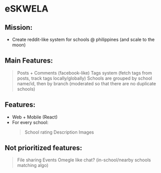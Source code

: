 # eSKWELA

## Mission:
- Create reddit-like system for schools @ philippines (and scale to the moon)

## Main Features:
  > Posts + Comments (facebook-like)
  > Tags system (fetch tags from posts, track tags locally/globally)
  > Schools are grouped by school name/id, then by branch (moderated so
    that there are no duplicate schools)

## Features:
- Web + Mobile (React)
- For every school:
  > School rating
  > Description
  > Images

## Not prioritized features: 
  > File sharing
  > Events
  > Omegle like chat? (in-school/nearby schools matching algo)